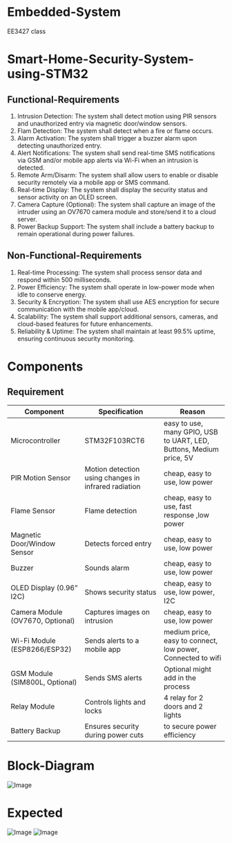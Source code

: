 # Embedded-System
EE3427 class
# Smart-Home-Security-System-using-STM32
## Functional-Requirements
1.  Intrusion Detection: The system shall detect motion using PIR sensors and unauthorized entry via magnetic door/window sensors.
2.	Flam Detection: The system shall detect when a fire or flame occurs.
3.	Alarm Activation: The system shall trigger a buzzer alarm upon detecting unauthorized entry.
4.	Alert Notifications: The system shall send real-time SMS notifications via GSM and/or mobile app alerts via Wi-Fi when an intrusion is detected.
5.	Remote Arm/Disarm: The system shall allow users to enable or disable security remotely via a mobile app or SMS command.
6.	Real-time Display: The system shall display the security status and sensor activity on an OLED screen.
7.	Camera Capture (Optional): The system shall capture an image of the intruder using an OV7670 camera module and store/send it to a cloud server.
8.	Power Backup Support: The system shall include a battery backup to remain operational during power failures.
## Non-Functional-Requirements
1.	Real-time Processing: The system shall process sensor data and respond within 500 milliseconds.
2.	Power Efficiency: The system shall operate in low-power mode when idle to conserve energy.
3.	Security & Encryption: The system shall use AES encryption for secure communication with the mobile app/cloud.
4.	Scalability: The system shall support additional sensors, cameras, and cloud-based features for future enhancements.
5.	Reliability & Uptime: The system shall maintain at least 99.5% uptime, ensuring continuous security monitoring.
# Components
## Requirement
| **Component** | **Specification** | **Reason** |
| --- | --- | --- |
| Microcontroller | STM32F103RCT6 | easy to use, many GPIO, USB to UART, LED, Buttons, Medium price, 5V |
| PIR Motion Sensor | Motion detection using changes in infrared radiation | cheap, easy to use, low power |
| Flame Sensor | Flame detection | cheap, easy to use, fast response ,low power |
| Magnetic Door/Window Sensor | Detects forced entry | cheap, easy to use, low power |
| Buzzer | Sounds alarm | cheap, easy to use, low power |
| OLED Display (0.96” I2C) | Shows security status | cheap, easy to use, low power, I2C |
| Camera Module (OV7670, Optional) | Captures images on intrusion | cheap, easy to use, low power |
| Wi-Fi Module (ESP8266/ESP32) | Sends alerts to a mobile app | medium price, easy to connect, low power, Connected to wifi |
| GSM Module (SIM800L, Optional) | Sends SMS alerts | Optional might add in the process |
| Relay Module | Controls lights and locks | 4 relay for 2 doors and 2 lights |
| Battery Backup | Ensures security during power cuts | to secure power efficiency |
# Block-Diagram
![Image](https://github.com/user-attachments/assets/5dde3028-7999-4c93-9234-fc501d587500)
# Expected
![Image](https://github.com/user-attachments/assets/8d9068e5-2a75-4f72-8b49-2fd3407e9df2)
![Image](https://github.com/user-attachments/assets/9446df2c-f4c6-4857-bb5d-66dc713f8c78)
